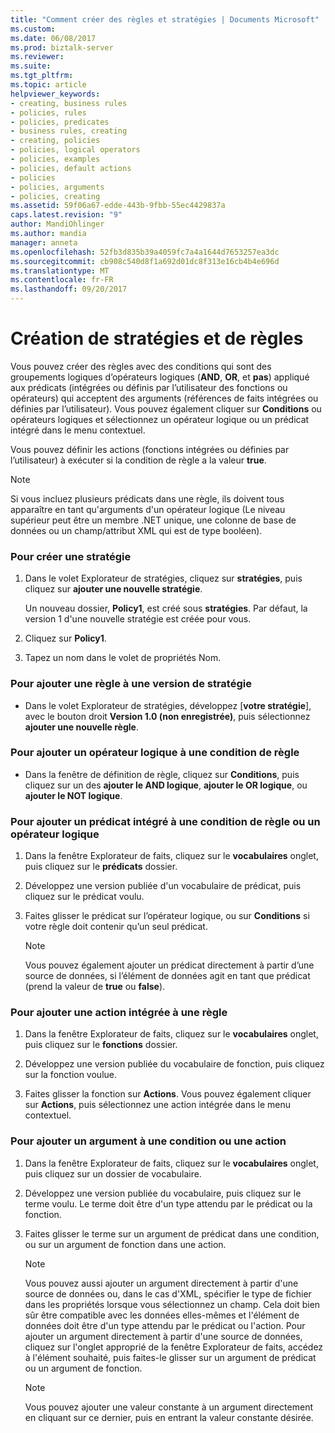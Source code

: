 ```yaml
---
title: "Comment créer des règles et stratégies | Documents Microsoft"
ms.custom: 
ms.date: 06/08/2017
ms.prod: biztalk-server
ms.reviewer: 
ms.suite: 
ms.tgt_pltfrm: 
ms.topic: article
helpviewer_keywords:
- creating, business rules
- policies, rules
- policies, predicates
- business rules, creating
- creating, policies
- policies, logical operators
- policies, examples
- policies, default actions
- policies
- policies, arguments
- policies, creating
ms.assetid: 59f06a67-edde-443b-9fbb-55ec4429837a
caps.latest.revision: "9"
author: MandiOhlinger
ms.author: mandia
manager: anneta
ms.openlocfilehash: 52fb3d835b39a4059fc7a4a1644d7653257ea3dc
ms.sourcegitcommit: cb908c540d8f1a692d01dc8f313e16cb4b4e696d
ms.translationtype: MT
ms.contentlocale: fr-FR
ms.lasthandoff: 09/20/2017
---
```

# <a name="how-to-create-policies-and-rules"></a>Création de stratégies et de règles
Vous pouvez créer des règles avec des conditions qui sont des groupements logiques d’opérateurs logiques (**AND**, **OR**, et **pas**) appliqué aux prédicats (intégrées ou définis par l’utilisateur des fonctions ou opérateurs) qui acceptent des arguments (références de faits intégrées ou définies par l’utilisateur). Vous pouvez également cliquer sur **Conditions** ou opérateurs logiques et sélectionnez un opérateur logique ou un prédicat intégré dans le menu contextuel.  
  
 Vous pouvez définir les actions (fonctions intégrées ou définies par l’utilisateur) à exécuter si la condition de règle a la valeur **true**.  
  
> [!NOTE]
>  Si vous incluez plusieurs prédicats dans une règle, ils doivent tous apparaître en tant qu'arguments d'un opérateur logique (Le niveau supérieur peut être un membre .NET unique, une colonne de base de données ou un champ/attribut XML qui est de type booléen).  
  
### <a name="to-create-a-policy"></a>Pour créer une stratégie  
  
1.  Dans le volet Explorateur de stratégies, cliquez sur **stratégies**, puis cliquez sur **ajouter une nouvelle stratégie**.  
  
     Un nouveau dossier, **Policy1**, est créé sous **stratégies**. Par défaut, la version 1 d'une nouvelle stratégie est créée pour vous.  
  
2.  Cliquez sur **Policy1**.  
  
3.  Tapez un nom dans le volet de propriétés Nom.  
  
### <a name="to-add-a-rule-to-a-policy-version"></a>Pour ajouter une règle à une version de stratégie  
  
-   Dans le volet Explorateur de stratégies, développez [**votre stratégie**], avec le bouton droit **Version 1.0 (non enregistrée)**, puis sélectionnez **ajouter une nouvelle règle**.  
  
### <a name="to-add-a-logical-operator-to-a-rule-condition"></a>Pour ajouter un opérateur logique à une condition de règle  
  
-   Dans la fenêtre de définition de règle, cliquez sur **Conditions**, puis cliquez sur un des **ajouter le AND logique**, **ajouter le OR logique**, ou **ajouter le NOT logique**.  
  
### <a name="to-add-a-built-in-predicate-to-a-rule-condition-or-logical-operator"></a>Pour ajouter un prédicat intégré à une condition de règle ou un opérateur logique  
  
1.  Dans la fenêtre Explorateur de faits, cliquez sur le **vocabulaires** onglet, puis cliquez sur le **prédicats** dossier.  
  
2.  Développez une version publiée d'un vocabulaire de prédicat, puis cliquez sur le prédicat voulu.  
  
3.  Faites glisser le prédicat sur l’opérateur logique, ou sur **Conditions** si votre règle doit contenir qu’un seul prédicat.  
  
    > [!NOTE]
    >  Vous pouvez également ajouter un prédicat directement à partir d’une source de données, si l’élément de données agit en tant que prédicat (prend la valeur de **true** ou **false**).  
  
### <a name="to-add-a-built-in-action-to-a-rule"></a>Pour ajouter une action intégrée à une règle  
  
1.  Dans la fenêtre Explorateur de faits, cliquez sur le **vocabulaires** onglet, puis cliquez sur le **fonctions** dossier.  
  
2.  Développez une version publiée du vocabulaire de fonction, puis cliquez sur la fonction voulue.  
  
3.  Faites glisser la fonction sur **Actions**. Vous pouvez également cliquer sur **Actions**, puis sélectionnez une action intégrée dans le menu contextuel.  
  
### <a name="to-add-an-argument-to-a-condition-or-action"></a>Pour ajouter un argument à une condition ou une action  
  
1.  Dans la fenêtre Explorateur de faits, cliquez sur le **vocabulaires** onglet, puis cliquez sur un dossier de vocabulaire.  
  
2.  Développez une version publiée du vocabulaire, puis cliquez sur le terme voulu. Le terme doit être d'un type attendu par le prédicat ou la fonction.  
  
3.  Faites glisser le terme sur un argument de prédicat dans une condition, ou sur un argument de fonction dans une action.  
  
    > [!NOTE]
    >  Vous pouvez aussi ajouter un argument directement à partir d'une source de données ou, dans le cas d'XML, spécifier le type de fichier dans les propriétés lorsque vous sélectionnez un champ. Cela doit bien sûr être compatible avec les données elles-mêmes et l'élément de données doit être d'un type attendu par le prédicat ou l'action. Pour ajouter un argument directement à partir d'une source de données, cliquez sur l'onglet approprié de la fenêtre Explorateur de faits, accédez à l'élément souhaité, puis faites-le glisser sur un argument de prédicat ou un argument de fonction.  
  
    > [!NOTE]
    >  Vous pouvez ajouter une valeur constante à un argument directement en cliquant sur ce dernier, puis en entrant la valeur constante désirée.